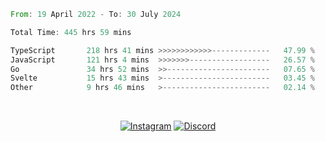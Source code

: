<!--START_SECTION:waka-->

```rust
From: 19 April 2022 - To: 30 July 2024

Total Time: 445 hrs 59 mins

TypeScript       218 hrs 41 mins >>>>>>>>>>>>-------------   47.99 %
JavaScript       121 hrs 4 mins  >>>>>>>------------------   26.57 %
Go               34 hrs 52 mins  >>-----------------------   07.65 %
Svelte           15 hrs 43 mins  >------------------------   03.45 %
Other            9 hrs 46 mins   >------------------------   02.14 %
```

<!--END_SECTION:waka-->


<!-- &nbsp;<div align="center">
  [![Spotify](https://supakorn-spotify.vercel.app/api/spotify?background_color=0d1117&border_color=ffffff)](https://open.spotify.com/user/314ljfgc3h2e3vrqtbm3tq35t5zq?si=f93b8de147494e3a)  
</div>
-->

&nbsp;<div align="center">
  [![Instagram](https://img.shields.io/badge/Instagram-E4405F?style=for-the-badge&logo=instagram&logoColor=white)](https://www.instagram.com/supakornigm/)
  [![Discord](https://img.shields.io/badge/Discord-7289DA?style=for-the-badge&logo=discord&logoColor=white)](https://discord.com/users/977487166609457172)
</div>


